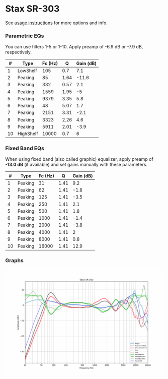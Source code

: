 # Stax SR-303
See [usage instructions](https://github.com/jaakkopasanen/AutoEq#usage) for more options and info.

### Parametric EQs
You can use filters 1-5 or 1-10. Apply preamp of -6.9 dB or -7.9 dB, respectively.

|   # | Type      |   Fc (Hz) |    Q |   Gain (dB) |
|-----|-----------|-----------|------|-------------|
|   1 | LowShelf  |       105 | 0.7  |         7.1 |
|   2 | Peaking   |        85 | 1.64 |       -11.6 |
|   3 | Peaking   |       332 | 0.57 |         2.1 |
|   4 | Peaking   |      1559 | 1.95 |        -5   |
|   5 | Peaking   |      9379 | 3.35 |         5.8 |
|   6 | Peaking   |        48 | 5.07 |         1.7 |
|   7 | Peaking   |      2151 | 3.31 |        -2.1 |
|   8 | Peaking   |      3323 | 2.26 |         4.6 |
|   9 | Peaking   |      5911 | 2.01 |        -3.9 |
|  10 | HighShelf |     10000 | 0.7  |         6   |

### Fixed Band EQs
When using fixed band (also called graphic) equalizer, apply preamp of **-13.0 dB** (if available) and set gains manually with these parameters.

|   # | Type    |   Fc (Hz) |    Q |   Gain (dB) |
|-----|---------|-----------|------|-------------|
|   1 | Peaking |        31 | 1.41 |         9.2 |
|   2 | Peaking |        62 | 1.41 |        -1.8 |
|   3 | Peaking |       125 | 1.41 |        -3.5 |
|   4 | Peaking |       250 | 1.41 |         2.1 |
|   5 | Peaking |       500 | 1.41 |         1.8 |
|   6 | Peaking |      1000 | 1.41 |        -1.4 |
|   7 | Peaking |      2000 | 1.41 |        -3.8 |
|   8 | Peaking |      4000 | 1.41 |         2   |
|   9 | Peaking |      8000 | 1.41 |         0.8 |
|  10 | Peaking |     16000 | 1.41 |        12.9 |

### Graphs
![](./Stax%20SR-303.png)
